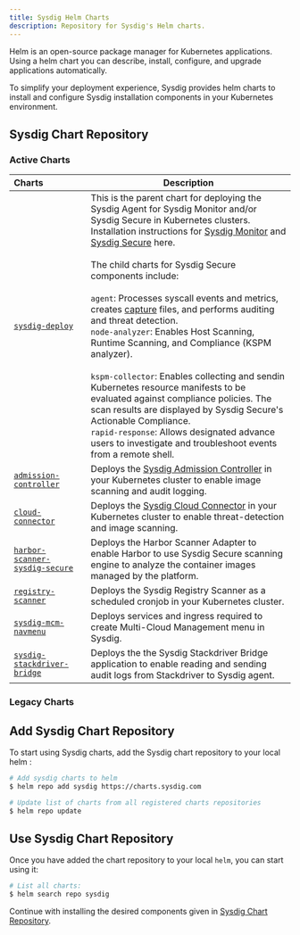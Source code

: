 ```yaml
---
title: Sysdig Helm Charts
description: Repository for Sysdig's Helm charts.
---
```


Helm is an open-source package manager for Kubernetes applications. Using a helm chart you can describe, install, configure, and upgrade applications automatically.

To simplify your deployment experience, Sysdig provides helm charts to install and configure Sysdig installation components in your Kubernetes environment.


## Sysdig Chart Repository

### Active Charts

| Charts                                                       | Description                                                  |
| :----------------------------------------------------------- | ------------------------------------------------------------ |
| [`sysdig-deploy`](/charts/sysdig-deploy)                     | This is the parent chart for deploying the Sysdig Agent for Sysdig Monitor and/or Sysdig Secure in Kubernetes clusters.<br/>Installation instructions for [Sysdig Monitor](https://docs.sysdig.com/en/install-kubernetes-monitor) and [Sysdig Secure](https://docs.sysdig.com/en/install-kubernetes-secure) here.  <br /><br />The child charts for Sysdig Secure components include: <br><br />`agent`: Processes syscall events and metrics, creates [capture](https://docs.sysdig.com/en/docs/sysdig-secure/investigate/captures/#captures) files, and performs auditing and threat detection.<br />`node-analyzer`: Enables  Host Scanning, Runtime Scanning, and Compliance (KSPM analyzer).<br><br />`kspm-collector`:  Enables collecting and sendin Kubernetes resource manifests to be evaluated against compliance policies. The scan results are displayed by Sysdig Secure's Actionable Compliance.<br/>`rapid-response`:  Allows designated advance users to investigate and troubleshoot events from a remote shell.<br> |
| [`admission-controller`](/charts/admission-controller)       | Deploys the [Sysdig Admission Controller](https://docs.sysdig.com/en/docs/sysdig-secure/scanning/admission-controller/) in your Kubernetes cluster to enable image scanning and audit logging. |
| [`cloud-connector`](/charts/cloud-connector)                 | Deploys the [Sysdig Cloud Connector](https://docs.sysdig.com/en/docs/installation/sysdig-secure-for-cloud/) in your Kubernetes cluster to enable threat-detection and image scanning. |
| [`harbor-scanner-sysdig-secure`](/charts/harbor-scanner-sysdig-secure) | Deploys the Harbor Scanner Adapter to enable Harbor to use Sysdig Secure scanning engine to analyze the container images managed by the platform. |
| [`registry-scanner`](/charts/registry-scanner)               | Deploys the Sysdig Registry Scanner as a scheduled cronjob in your Kubernetes cluster. |
| [`sysdig-mcm-navmenu`](/charts/sysdig-mcm-navmenu)           | Deploys services and ingress required to create Multi-Cloud Management menu in Sysdig. |
| [`sysdig-stackdriver-bridge`](/charts/sysdig-stackdriver-bridge) | Deploys the the Sysdig Stackdriver Bridge application to enable reading and sending audit logs from Stackdriver to Sysdig agent. |

### Legacy Charts





## Add Sysdig Chart Repository 

To start using Sysdig charts, add the Sysdig chart repository to your local helm :

```bash
# Add sysdig charts to helm
$ helm repo add sysdig https://charts.sysdig.com

# Update list of charts from all registered charts repositories
$ helm repo update
```

## Use Sysdig Chart Repository

Once you have added the chart repository to your local `helm`, you can start using it:

```bash
# List all charts:
$ helm search repo sysdig
```

Continue with installing the desired components given in [Sysdig Chart Repository](#sysdig-chart-repository).
